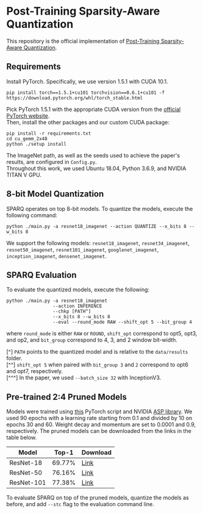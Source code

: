 
# Post-Training Sparsity-Aware Quantization

This repository is the official implementation of [Post-Training Sparsity-Aware Quantization](https://arxiv.org/abs/2030.12345). 

## Requirements

Install PyTorch. Specifically, we use version 1.5.1 with CUDA 10.1.
```pytorch
pip install torch==1.5.1+cu101 torchvision==0.6.1+cu101 -f https://download.pytorch.org/whl/torch_stable.html
```
Pick PyTorch 1.5.1 with the appropriate CUDA version from the [official PyTorch website](https://pytorch.org/).  
Then, install the other packages and our custom CUDA package:
```setup
pip install -r requirements.txt
cd cu_gemm_2x48
python ./setup install
```
The ImageNet path, as well as the seeds used to achieve the paper's results, are configured in `Config.py`.  
Throughout this work, we used Ubuntu 18.04, Python 3.6.9, and NVIDIA TITAN V GPU.  

## 8-bit Model Quantization

SPARQ operates on top 8-bit models.
To quantize the models, execute the following command:

```quantize
python ./main.py -a resnet18_imagenet --action QUANTIZE --x_bits 8 --w_bits 8
```
We support the following models: `resnet18_imagenet`, `resnet34_imagenet`, `resnet50_imagenet`, `resnet101_imagenet`, `googlenet_imagenet`, `inception_imagenet`, `densenet_imagenet`.

## SPARQ Evaluation

To evaluate the quantized models,  execute the following:

```eval
python ./main.py -a resnet18_imagenet
                 --action INFERENCE
                 --chkp [PATH^]
                 --x_bits 8 --w_bits 8
                 --eval --round_mode RAW --shift_opt 5 --bit_group 4
```
where `round_mode` is either `RAW` or `ROUND`, `shift_opt` correspond to opt5, opt3, and op2, and `bit_group` correspond to 4, 3, and 2 window bit-width.

[^] `PATH` points to the quantized model and is relative to the `data/results` folder.  
[^^] `shift_opt 5` when paired with `bit_group 3` and `2` correspond to opt6 and opt7, respectively.  
[^^^] In the paper, we used `--batch_size 32` with InceptionV3.

## Pre-trained 2:4 Pruned Models

Models were trained using [this](https://github.com/pytorch/vision/blob/master/references/classification/train.py) PyTorch script and NVIDIA [ASP library](https://github.com/NVIDIA/apex/tree/master/apex/contrib/sparsity).
We used 90 epochs with a learning rate starting from 0.1 and divided by 10 on epochs 30 and 60. Weight decay and momentum are set to 0.0001 and 0.9, respectively.
The pruned models can be downloaded from the links in the table below.

| Model     | Top-1  | Download | 
|-----------|--------|----------|
| ResNet-18 | 69.77% | [Link](https://technionmail-my.sharepoint.com/:u:/g/personal/gilsho_campus_technion_ac_il/EXxRixkzwvtDpQX8MLZw9EcBhjEUgqZUfpv0PJz6pa3ZZg?e=afdmjg) |
| ResNet-50 | 76.16% | [Link](https://technionmail-my.sharepoint.com/:u:/g/personal/gilsho_campus_technion_ac_il/ER1cPJvnxrdJps-PSqJWdx4BjpiSX1_ecMPMmIXl2OBfbA?e=bxddnR) |
| ResNet-101| 77.38% | [Link](https://technionmail-my.sharepoint.com/:u:/g/personal/gilsho_campus_technion_ac_il/EYYvGG7trE1HsD1AzwZFa94BGxqlwBsy0-8V7W5TDICx_A?e=WgGuja) |

To evaluate SPARQ on top of the pruned models, quantize the models as before, and add `--stc` flag to the evaluation command line.
